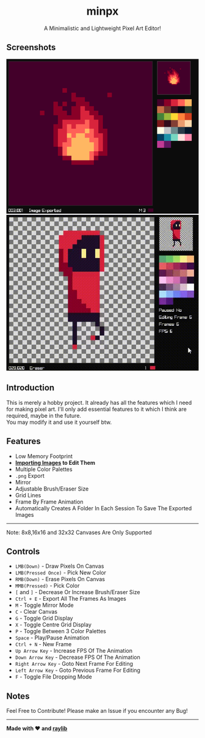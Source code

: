 <h1 align="center">
minpx</h1>
<p align="center">A Minimalistic and Lightweight Pixel Art Editor!</p>

## Screenshots
<img src="https://github.com/Datavorous/minpx/blob/main/media/2.PNG?raw=true">
<br>
<img src="https://raw.githubusercontent.com/Datavorous/minpx/main/media/anim.gif">

## Introduction
This is merely a hobby project. It already has all the features which I need for making pixel art. I'll only add essential features to it which I think are required, maybe in the future.<br>
You may modify it and use it yourself btw.

## Features
* Low Memory Footprint
* **<a href="https://raw.githubusercontent.com/Datavorous/minpx/main/media/drop.gif">Importing Images</a> to Edit Them**
* Multiple Color Palettes
* ```.png``` Export
* Mirror
* Adjustable Brush/Eraser Size
* Grid Lines 
* Frame By Frame Animation
* Automatically Creates A Folder In Each Session To Save The Exported Images
- - - -
Note: 8x8,16x16 and 32x32 Canvases Are Only Supported

## Controls

* ```LMB(Down)``` - Draw Pixels On Canvas
* ```LMB(Pressed Once)``` - Pick New Color 
* ```RMB(Down)``` - Erase Pixels On Canvas
* ```MMB(Pressed)``` - Pick Color
* ```[``` and ```]``` - Decrease Or Increase Brush/Eraser Size
* ```Ctrl + E``` - Export All The Frames As Images
* ```M``` - Toggle Mirror Mode
* ```C``` - Clear Canvas
* ```G``` - Toggle Grid Display
* ```X``` - Toggle Centre Grid Display
* ```P``` - Toggle Between 3 Color Palettes
* ```Space``` - Play/Pause Animation
* ```Ctrl + N``` - New Frame
* ```Up Arrow Key``` - Increase FPS Of The Animation
* ```Down Arrow Key``` - Decrease FPS Of The Animation
* ```Right Arrow Key``` - Goto Next Frame For Editing
* ```Left Arrow Key``` - Goto Previous Frame For Editing
* ```F``` - Toggle File Dropping Mode

## Notes

Feel Free to Contribute! Please make an Issue if you encounter any Bug!
- - - -

**Made with ♥️ and <a href="https://raylib.com/">raylib</a>**


